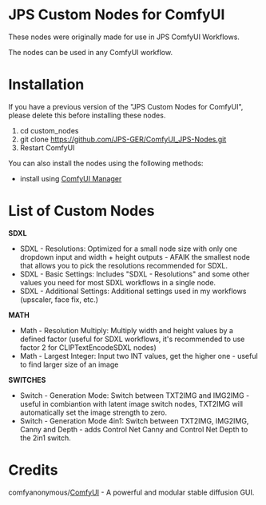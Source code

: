 # JPS Custom Nodes for ComfyUI

These nodes were originally made for use in JPS ComfyUI Workflows.

The nodes can be used in any ComfyUI workflow.

# Installation

If you have a previous version of the "JPS Custom Nodes for ComfyUI", please delete this before installing these nodes.

1. cd custom_nodes
2. git clone https://github.com/JPS-GER/ComfyUI_JPS-Nodes.git
3. Restart ComfyUI

You can also install the nodes using the following methods:
* install using [ComfyUI Manager](https://github.com/ltdrdata/ComfyUI-Manager)

# List of Custom Nodes

__SDXL__
* SDXL - Resolutions: Optimized for a small node size with only one dropdown input and width + height outputs - AFAIK the smallest node that allows you to pick the resolutions recommended for SDXL.
* SDXL - Basic Settings: Includes "SDXL - Resolutions" and some other values you need for most SDXL workflows in a single node.
* SDXL - Additional Settings: Additional settings used in my workflows (upscaler, face fix, etc.) 

__MATH__
* Math - Resolution Multiply: Multiply width and height values by a defined factor (useful for SDXL workflows, it's recommended to use factor 2 for CLIPTextEncodeSDXL nodes)
* Math - Largest Integer: Input two INT values, get the higher one - useful to find larger size of an image

__SWITCHES__
* Switch - Generation Mode: Switch between TXT2IMG and IMG2IMG - useful in combiantion with latent image switch nodes, TXT2IMG will automatically set the image strength to zero.
* Switch - Generation Mode 4in1: Switch between TXT2IMG, IMG2IMG, Canny and Depth - adds Control Net Canny and Control Net Depth to the 2in1 switch.

# Credits

comfyanonymous/[ComfyUI](https://github.com/comfyanonymous/ComfyUI) - A powerful and modular stable diffusion GUI.

